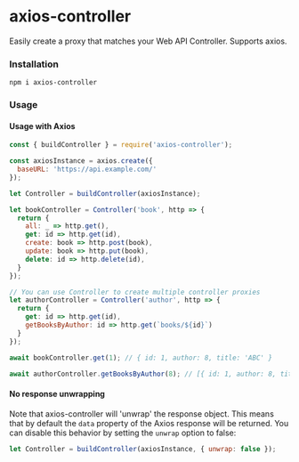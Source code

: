 # axios-controller
Easily create a proxy that matches your Web API Controller. Supports axios.

### Installation
```
npm i axios-controller
```

### Usage

#### Usage with Axios

```js
const { buildController } = require('axios-controller');

const axiosInstance = axios.create({
  baseURL: 'https://api.example.com/'
});

let Controller = buildController(axiosInstance);

let bookController = Controller('book', http => {
  return {
    all: _ => http.get(),
    get: id => http.get(id),
    create: book => http.post(book),
    update: book => http.put(book),
    delete: id => http.delete(id),
  }
});

// You can use Controller to create multiple controller proxies
let authorController = Controller('author', http => {
  return {
    get: id => http.get(id),
    getBooksByAuthor: id => http.get(`books/${id}`)
  }
});

await bookController.get(1); // { id: 1, author: 8, title: 'ABC' }

await authorController.getBooksByAuthor(8); // [{ id: 1, author: 8, title: 'ABC' }, ...]
```

#### No response unwrapping

Note that axios-controller will 'unwrap' the response object. This means that by default the `data` property of the Axios response will be returned.
You can disable this behavior by setting the `unwrap` option to false:

```js
let Controller = buildController(axiosInstance, { unwrap: false });
```